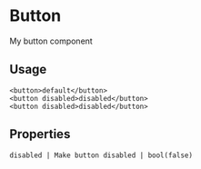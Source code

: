 # Button

My button component

## Usage
```example
<button>default</button>
<button disabled>disabled</button> 
<button disabled>disabled</button> 
```

## Properties
```properties
disabled | Make button disabled | bool(false)
```